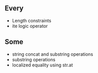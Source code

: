 ## Every
- Length constraints
- ite logic operator
## Some
- string concat and substring operations
- substring operations
- localized equality using str.at
